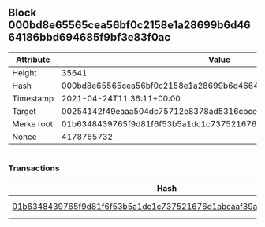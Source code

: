 ## Block 000bd8e65565cea56bf0c2158e1a28699b6d4664186bbd694685f9bf3e83f0ac

Attribute | Value
--- | ---
Height | 35641
Hash | 000bd8e65565cea56bf0c2158e1a28699b6d4664186bbd694685f9bf3e83f0ac
Timestamp | 2021-04-24T11:36:11+00:00
Target | 00254142f49eaaa504dc75712e8378ad5316cbcead634704b3734b6271167cc4
Merke root | 01b6348439765f9d81f6f53b5a1dc1c737521676d1abcaaf39ac272de8e218c0
Nonce | 4178765732

```

```

### Transactions

Hash | Amount
--- | ---
[01b6348439765f9d81f6f53b5a1dc1c737521676d1abcaaf39ac272de8e218c0](01b6348439765f9d81f6f53b5a1dc1c737521676d1abcaaf39ac272de8e218c0.md) | 10.00000000 SKEPTI 
